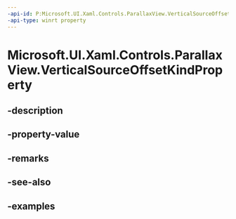 ```yaml
---
-api-id: P:Microsoft.UI.Xaml.Controls.ParallaxView.VerticalSourceOffsetKindProperty
-api-type: winrt property
---
```


<!-- Property syntax.
public DependencyProperty VerticalSourceOffsetKindProperty { get; }
-->

# Microsoft.UI.Xaml.Controls.ParallaxView.VerticalSourceOffsetKindProperty

## -description

## -property-value

## -remarks

## -see-also

## -examples

